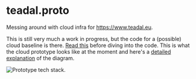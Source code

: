 # teadal.proto
Messing around with cloud infra for https://www.teadal.eu.

This is still very much a work in progress, but the code for a
(possible) cloud baseline is there. [Read this][docs] before diving
into the code. This is what the cloud prototype looks like at the
moment and here's a [detailed explanation][docs.runtime] of the
diagram.

![Prototype tech stack.][dia.tech-stack]




[docs]: ./docs/README.md
[docs.runtime]: ./docs/arch/runtime/README.md
[dia.tech-stack]: ./docs/arch/runtime/conceptual-layers.png
